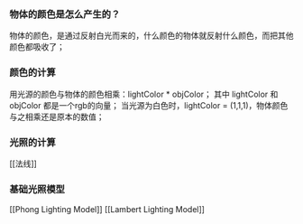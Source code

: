 ### 物体的颜色是怎么产生的？
物体的颜色，是通过反射白光而来的，什么颜色的物体就反射什么颜色，而把其他颜色都吸收了；

### 颜色的计算
用光源的颜色与物体的颜色相乘：lightColor * objColor；
其中 lightColor 和 objColor 都是一个rgb的向量；
当光源为白色时，lightColor = (1,1,1)，物体颜色与之相乘还是原本的数值；

### 光照的计算
[[法线]]

### 基础光照模型
[[Phong Lighting Model]]
[[Lambert Lighting Model]]

